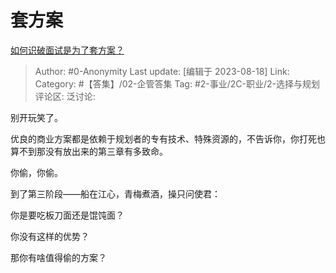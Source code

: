 # 套方案
[如何识破面试是为了套方案？](https://www.zhihu.com/question/448699150/answer/3172051369)

> Author: #0-Anonymity
> Last update: [编辑于 2023-08-18]
> Link:
> Category: #【答集】/02-企管答集 
> Tag: #2-事业/2C-职业/2-选择与规划
> 评论区:
> 泛讨论:

别开玩笑了。

优良的商业方案都是依赖于规划者的专有技术、特殊资源的，不告诉你，你打死也算不到那没有放出来的第三章有多致命。

你偷，你偷。

到了第三阶段——船在江心，青梅煮酒，操只问使君：

你是要吃板刀面还是馄饨面？

你没有这样的优势？

那你有啥值得偷的方案？
